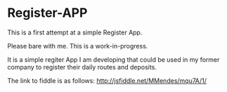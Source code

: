 Register-APP
============

This is a first attempt at a simple Register App.

Please bare with me. This is a work-in-progress. 

It is a simple regiter App I am developing that could be used in my former company to register their daily
routes and deposits.

The link to fiddle is as follows:
http://jsfiddle.net/MMendes/mqu7A/1/
